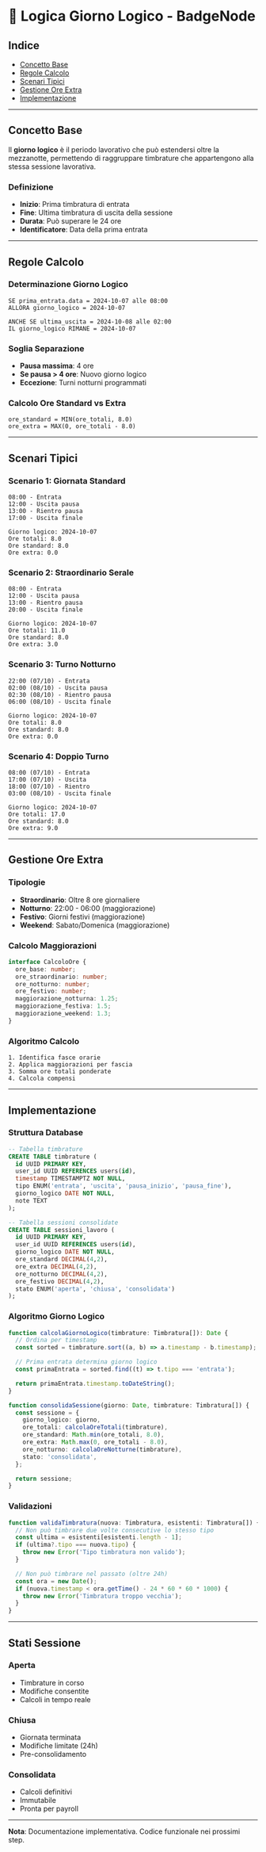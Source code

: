 # 📅 Logica Giorno Logico - BadgeNode

## Indice

- [Concetto Base](#concetto-base)
- [Regole Calcolo](#regole-calcolo)
- [Scenari Tipici](#scenari-tipici)
- [Gestione Ore Extra](#gestione-ore-extra)
- [Implementazione](#implementazione)

---

## Concetto Base

Il **giorno logico** è il periodo lavorativo che può estendersi oltre la mezzanotte, permettendo di raggruppare timbrature che appartengono alla stessa sessione lavorativa.

### Definizione

- **Inizio**: Prima timbratura di entrata
- **Fine**: Ultima timbratura di uscita della sessione
- **Durata**: Può superare le 24 ore
- **Identificatore**: Data della prima entrata

---

## Regole Calcolo

### Determinazione Giorno Logico

```
SE prima_entrata.data = 2024-10-07 alle 08:00
ALLORA giorno_logico = 2024-10-07

ANCHE SE ultima_uscita = 2024-10-08 alle 02:00
IL giorno_logico RIMANE = 2024-10-07
```

### Soglia Separazione

- **Pausa massima**: 4 ore
- **Se pausa > 4 ore**: Nuovo giorno logico
- **Eccezione**: Turni notturni programmati

### Calcolo Ore Standard vs Extra

```
ore_standard = MIN(ore_totali, 8.0)
ore_extra = MAX(0, ore_totali - 8.0)
```

---

## Scenari Tipici

### Scenario 1: Giornata Standard

```
08:00 - Entrata
12:00 - Uscita pausa
13:00 - Rientro pausa
17:00 - Uscita finale

Giorno logico: 2024-10-07
Ore totali: 8.0
Ore standard: 8.0
Ore extra: 0.0
```

### Scenario 2: Straordinario Serale

```
08:00 - Entrata
12:00 - Uscita pausa
13:00 - Rientro pausa
20:00 - Uscita finale

Giorno logico: 2024-10-07
Ore totali: 11.0
Ore standard: 8.0
Ore extra: 3.0
```

### Scenario 3: Turno Notturno

```
22:00 (07/10) - Entrata
02:00 (08/10) - Uscita pausa
02:30 (08/10) - Rientro pausa
06:00 (08/10) - Uscita finale

Giorno logico: 2024-10-07
Ore totali: 8.0
Ore standard: 8.0
Ore extra: 0.0
```

### Scenario 4: Doppio Turno

```
08:00 (07/10) - Entrata
17:00 (07/10) - Uscita
18:00 (07/10) - Rientro
03:00 (08/10) - Uscita finale

Giorno logico: 2024-10-07
Ore totali: 17.0
Ore standard: 8.0
Ore extra: 9.0
```

---

## Gestione Ore Extra

### Tipologie

- **Straordinario**: Oltre 8 ore giornaliere
- **Notturno**: 22:00 - 06:00 (maggiorazione)
- **Festivo**: Giorni festivi (maggiorazione)
- **Weekend**: Sabato/Domenica (maggiorazione)

### Calcolo Maggiorazioni

```typescript
interface CalcoloOre {
  ore_base: number;
  ore_straordinario: number;
  ore_notturno: number;
  ore_festivo: number;
  maggiorazione_notturna: 1.25;
  maggiorazione_festiva: 1.5;
  maggiorazione_weekend: 1.3;
}
```

### Algoritmo Calcolo

```
1. Identifica fasce orarie
2. Applica maggiorazioni per fascia
3. Somma ore totali ponderate
4. Calcola compensi
```

---

## Implementazione

### Struttura Database

```sql
-- Tabella timbrature
CREATE TABLE timbrature (
  id UUID PRIMARY KEY,
  user_id UUID REFERENCES users(id),
  timestamp TIMESTAMPTZ NOT NULL,
  tipo ENUM('entrata', 'uscita', 'pausa_inizio', 'pausa_fine'),
  giorno_logico DATE NOT NULL,
  note TEXT
);

-- Tabella sessioni consolidate
CREATE TABLE sessioni_lavoro (
  id UUID PRIMARY KEY,
  user_id UUID REFERENCES users(id),
  giorno_logico DATE NOT NULL,
  ore_standard DECIMAL(4,2),
  ore_extra DECIMAL(4,2),
  ore_notturno DECIMAL(4,2),
  ore_festivo DECIMAL(4,2),
  stato ENUM('aperta', 'chiusa', 'consolidata')
);
```

### Algoritmo Giorno Logico

```typescript
function calcolaGiornoLogico(timbrature: Timbratura[]): Date {
  // Ordina per timestamp
  const sorted = timbrature.sort((a, b) => a.timestamp - b.timestamp);

  // Prima entrata determina giorno logico
  const primaEntrata = sorted.find((t) => t.tipo === 'entrata');

  return primaEntrata.timestamp.toDateString();
}

function consolidaSessione(giorno: Date, timbrature: Timbratura[]) {
  const sessione = {
    giorno_logico: giorno,
    ore_totali: calcolaOreTotali(timbrature),
    ore_standard: Math.min(ore_totali, 8.0),
    ore_extra: Math.max(0, ore_totali - 8.0),
    ore_notturno: calcolaOreNotturne(timbrature),
    stato: 'consolidata',
  };

  return sessione;
}
```

### Validazioni

```typescript
function validaTimbratura(nuova: Timbratura, esistenti: Timbratura[]) {
  // Non può timbrare due volte consecutive lo stesso tipo
  const ultima = esistenti[esistenti.length - 1];
  if (ultima?.tipo === nuova.tipo) {
    throw new Error('Tipo timbratura non valido');
  }

  // Non può timbrare nel passato (oltre 24h)
  const ora = new Date();
  if (nuova.timestamp < ora.getTime() - 24 * 60 * 60 * 1000) {
    throw new Error('Timbratura troppo vecchia');
  }
}
```

---

## Stati Sessione

### Aperta

- Timbrature in corso
- Modifiche consentite
- Calcoli in tempo reale

### Chiusa

- Giornata terminata
- Modifiche limitate (24h)
- Pre-consolidamento

### Consolidata

- Calcoli definitivi
- Immutabile
- Pronta per payroll

---

**Nota**: Documentazione implementativa. Codice funzionale nei prossimi step.
